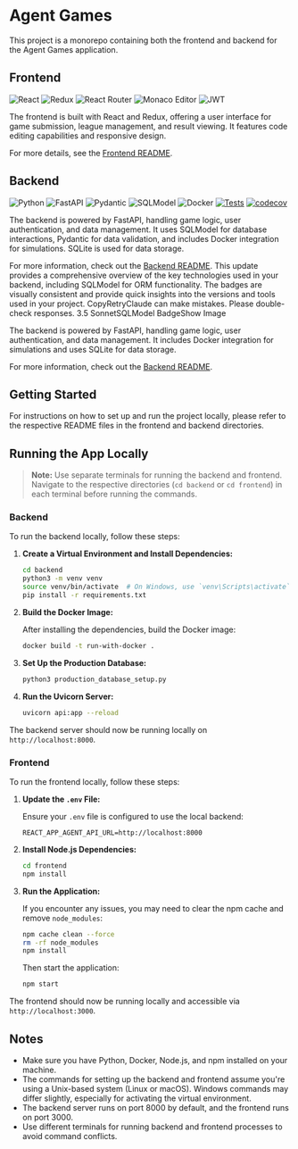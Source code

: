# Agent Games

This project is a monorepo containing both the frontend and backend for the Agent Games application.

## Frontend

![React](https://img.shields.io/badge/React-18.x-61DAFB?logo=react&logoColor=white)
![Redux](https://img.shields.io/badge/Redux-4.x-764ABC?logo=redux&logoColor=white)
![React Router](https://img.shields.io/badge/React_Router-6.x-CA4245?logo=react-router&logoColor=white)
![Monaco Editor](https://img.shields.io/badge/Monaco_Editor-0.30.x-00B3E6?logo=visual-studio-code&logoColor=white)
![JWT](https://img.shields.io/badge/JWT-Authentication-000000?logo=json-web-tokens&logoColor=white)


The frontend is built with React and Redux, offering a user interface for game submission, league management, and result viewing. It features code editing capabilities and responsive design.

For more details, see the [Frontend README](./frontend/README.md).

## Backend

![Python](https://img.shields.io/badge/python-3.12-blue.svg)
![FastAPI](https://img.shields.io/badge/FastAPI-0.95.1-009688.svg?logo=fastapi)
![Pydantic](https://img.shields.io/badge/Pydantic-2.14.5-E92063.svg?logo=pydantic)
![SQLModel](https://img.shields.io/badge/SQLModel-0.0.18-3776AB.svg?logo=data:image/png;base64,iVBORw0KGgoAAAANSUhEUgAAABAAAAAQCAYAAAAf8/9hAAAACXBIWXMAAAsTAAALEwEAmpwYAAAAAXNSR0IArs4c6QAAAARnQU1BAACxjwv8YQUAAADASURBVHgBrVMLDcMgEL0yABNlJmACJmBiTMAETMBEwERMgAkmYMIc0KR3FFI+veSSkst731140aqq0qRuDl5k6WjRGONwzNh1eTgHGwqGctDudf6gtfaVS14QzP2HE1+w8M1UBHFhENiNOcBXnOEBxA5QpgT8aqxRkUcgiNNRPwiaLYQcHaQCc9Zn1HYVDeQMW/qpf3ifELiuXBuuGBYBHGTeHvJwwZSDeaA2kTHzRhAIcgH5b+6xgvrLGPq3F0kVB6vV2WVYY7lLAAAAAElFTkSuQmCC)
![Docker](https://img.shields.io/badge/Docker-20.10.21-2496ED.svg?logo=docker&logoColor=white)
[![Tests](https://github.com/SanjinDedic/agent_games/actions/workflows/test.yml/badge.svg)](https://github.com/SanjinDedic/agent_games/actions/workflows/test.yml)
[![codecov](https://codecov.io/gh/SanjinDedic/agent_games/graph/badge.svg?token=PWUU4GJSOD)](https://codecov.io/gh/SanjinDedic/agent_games)

The backend is powered by FastAPI, handling game logic, user authentication, and data management. It uses SQLModel for database interactions, Pydantic for data validation, and includes Docker integration for simulations. SQLite is used for data storage.

For more information, check out the [Backend README](./backend/README.md).
This update provides a comprehensive overview of the key technologies used in your backend, including SQLModel for ORM functionality. The badges are visually consistent and provide quick insights into the versions and tools used in your project. CopyRetryClaude can make mistakes. Please double-check responses. 3.5 SonnetSQLModel BadgeShow Image

The backend is powered by FastAPI, handling game logic, user authentication, and data management. It includes Docker integration for simulations and uses SQLite for data storage.

For more information, check out the [Backend README](./backend/README.md).

## Getting Started

For instructions on how to set up and run the project locally, please refer to the respective README files in the frontend and backend directories.

## Running the App Locally

> **Note:** Use separate terminals for running the backend and frontend. Navigate to the respective directories (`cd backend` or `cd frontend`) in each terminal before running the commands.

### Backend

To run the backend locally, follow these steps:

1. **Create a Virtual Environment and Install Dependencies:**

    ```bash
    cd backend
    python3 -m venv venv
    source venv/bin/activate  # On Windows, use `venv\Scripts\activate`
    pip install -r requirements.txt
    ```

2. **Build the Docker Image:**

    After installing the dependencies, build the Docker image:

    ```bash
    docker build -t run-with-docker .
    ```

3. **Set Up the Production Database:**

    ```bash
    python3 production_database_setup.py
    ```

4. **Run the Uvicorn Server:**

    ```bash
    uvicorn api:app --reload
    ```

The backend server should now be running locally on `http://localhost:8000`.

### Frontend

To run the frontend locally, follow these steps:

1. **Update the `.env` File:**

    Ensure your `.env` file is configured to use the local backend:

    ```env
    REACT_APP_AGENT_API_URL=http://localhost:8000
    ```

2. **Install Node.js Dependencies:**

    ```bash
    cd frontend
    npm install
    ```

3. **Run the Application:**

    If you encounter any issues, you may need to clear the npm cache and remove `node_modules`:

    ```bash
    npm cache clean --force
    rm -rf node_modules
    npm install
    ```

    Then start the application:

    ```bash
    npm start
    ```

The frontend should now be running locally and accessible via `http://localhost:3000`.

## Notes

- Make sure you have Python, Docker, Node.js, and npm installed on your machine.
- The commands for setting up the backend and frontend assume you're using a Unix-based system (Linux or macOS). Windows commands may differ slightly, especially for activating the virtual environment.
- The backend server runs on port 8000 by default, and the frontend runs on port 3000.
- Use different terminals for running backend and frontend processes to avoid command conflicts.
